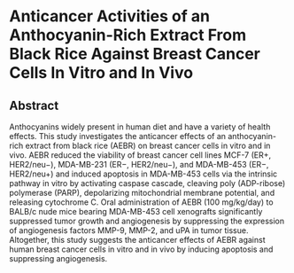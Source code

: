 # Anticancer Activities of an Anthocyanin-Rich Extract From Black Rice Against Breast Cancer Cells In Vitro and In Vivo

## Abstract

Anthocyanins widely present in human diet and have a variety of health effects. This study investigates the anticancer effects of an anthocyanin-rich extract from black rice (AEBR) on breast cancer cells in vitro and in vivo. AEBR reduced the viability of breast cancer cell lines MCF-7 (ER+, HER2/neu−), MDA-MB-231 (ER−, HER2/neu−), and MDA-MB-453 (ER−, HER2/neu+) and induced apoptosis in MDA-MB-453 cells via the intrinsic pathway in vitro by activating caspase cascade, cleaving poly (ADP-ribose) polymerase (PARP), depolarizing mitochondrial membrane potential, and releasing cytochrome C. Oral administration of AEBR (100 mg/kg/day) to BALB/c nude mice bearing MDA-MB-453 cell xenografts significantly suppressed tumor growth and angiogenesis by suppressing the expression of angiogenesis factors MMP-9, MMP-2, and uPA in tumor tissue. Altogether, this study suggests the anticancer effects of AEBR against human breast cancer cells in vitro and in vivo by inducing apoptosis and suppressing angiogenesis.